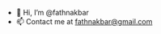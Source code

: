 - 👋 Hi, I’m @fathnakbar
- 📫 Contact me at fathnakbar@gmail.com

<!---
fathnakbar/fathnakbar is a ✨ special ✨ repository because its `README.md` (this file) appears on your GitHub profile.
You can click the Preview link to take a look at your changes.
--->

